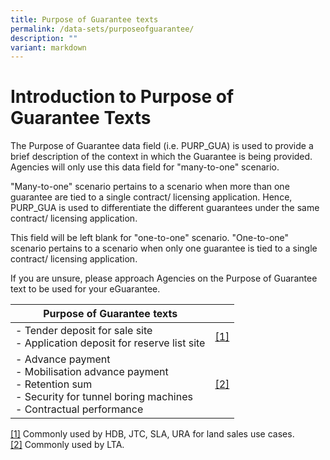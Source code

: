 ```yaml
---
title: Purpose of Guarantee texts
permalink: /data-sets/purposeofguarantee/
description: ""
variant: markdown
---
```

# Introduction to Purpose of Guarantee Texts

The Purpose of Guarantee data field (i.e. PURP_GUA) is used to provide a brief description of the context in which the Guarantee is being provided. Agencies will only use this data field for "many-to-one" scenario. 

"Many-to-one" scenario pertains to a scenario when more than one guarantee are tied to a single contract/ licensing application. Hence, PURP_GUA is used to differentiate the different guarantees under the same contract/ licensing application.

This field will be left blank for "one-to-one" scenario. "One-to-one" scenario pertains to a scenario when only one guarantee is tied to a single contract/ licensing application. 

If you are unsure, please approach Agencies on the Purpose of Guarantee text to be used for your eGuarantee.



| Purpose of Guarantee texts |  | 
| -------- | -------- | 
| - Tender deposit for sale site <br> - Application deposit for reserve list site    |  [\[1\]](#_ftn1)
| - Advance payment<br>- Mobilisation advance payment<br> - Retention sum <br> - Security for tunnel boring machines<br> - Contractual performance   |  [\[2\]](#_ftn2)





[\[1\]](#_ftnref1) Commonly used by HDB, JTC, SLA, URA for land sales use cases. <br>
[\[2\]](#_ftnref2) Commonly used by LTA. <br>